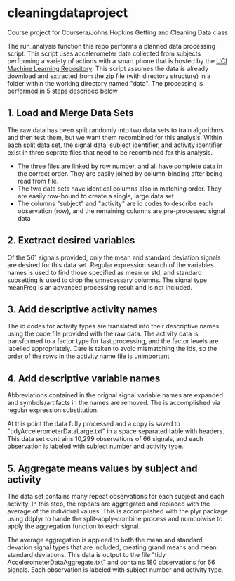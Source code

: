 # cleaningdataproject

Course project for Coursera/Johns Hopkins Getting and Cleaning Data class

The run_analysis function this repo performs a planned data processing script. 
This script uses accelerometer data collected from subjects performing a variety of
actions with a smart phone that is hosted by the [UCI Machine Learning Repository](http://archive.ics.uci.edu/ml/datasets/Human+Activity+Recognition+Using+Smartphones). This script assumes the data is already download and extracted from the zip file (with directory structure) in a folder within the working directory named "data". The processing is performed in 5 steps described below

## 1. Load and Merge Data Sets

The raw data has been split randomly into two data sets to train algorithms and then test them, but we want them recombined for this analysis. Within each split data set, the signal data, subject identifier, and activity identifier exist in three seprate files that need to be recombined for this analysis. 

* The three files are linked by row number, and all have complete data in the correct order. They are easily joined by column-binding after being read from file. 
* The two data sets have identical columns also in matching order. They are easily row-bound to create a single, large data set
* The columns "subject" and "activity" are id codes to describe each observation (row), and the remaining columns are pre-processed signal data

## 2. Exctract desired variables

Of the 561 signals provided, only the mean and standard deviation signals are desired for this data set. Regular expression search of the variables names is used to find those specified as mean or std, and standard subsetting is used to drop the unnecessary columns. The signal type meanFreq is an advanced processing result and is not included. 

## 3. Add descriptive activity names

The id codes for activity types are translated into their descriptive names using the code file provided with the raw data. The activity data is transformed to a factor type for fast processing, and the factor levels are labelled appropriately. Care is taken to avoid mismatching the ids, so the order of the rows in the activity name file is unimportant

## 4. Add descriptive variable names

Abbreviations contained in the orignal signal variable names are expanded and symbols/artifacts in the names are removed. The is accomplished via regular expression substitution.

At this point the data fully processed and a copy is saved to "tidyAccelerometerDataLarge.txt" in a space separated table with headers. This data set contrains 10,299 observations of 66 signals, and each observation is labeled with subject number and activity type. 

## 5. Aggregate means values by subject and activity

The data set contains many repeat observations for each subject and each activity. In this step, the repeats are aggregated and replaced with the average of the individual values. This is accomplished with the plyr package using ddplyr to hande the split-apply-combine process and numcolwise to apply the aggregation function to each signal. 

The average aggregation is appleed to both the mean and standard devation signal types that are included, creating grand means and mean standard deviations. This data is output to the file "tidy AccelerometerDataAggregate.txt" and contains 180 observations for 66 signals. Each observation is labeled with subject number and activity type. 